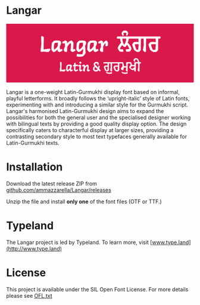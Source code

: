 # Langar

![alt tag](https://github.com/ammazzarella/Langar/blob/master/Documentation/Langar%20Sample.png)

Langar is a one-weight Latin-Gurmukhi display font based on informal, playful letterforms. 
It broadly follows the ‘upright-italic’ style of Latin fonts, experimenting with and introducing a similar style for the Gurmukhi script. 
Langar's harmonised Latin-Gurmukhi design aims to expand the possibilities for both the general user and the specialised designer working with bilingual texts by providing a good quality display option. 
The design specifically caters to characterful display at larger sizes, providing a contrasting secondary style to most text typefaces generally available for Latin-Gurmukhi texts.

# Installation

Download the latest release ZIP from [github.com/ammazzarella/Langar/releases](https://github.com/ammazzarella/Langar/releases)

Unzip the file and install **only one** of the font files (OTF or TTF.)

# Typeland

The Langar project is led by Typeland.
To learn more, visit [www.type.land](http://www.type.land)

# License

This project is available under the SIL Open Font License.
For more details please see [OFL.txt](OFL.txt)
